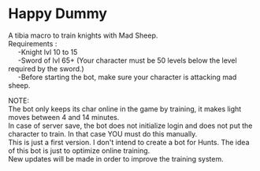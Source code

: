 # Happy Dummy

A tibia macro to train knights with Mad Sheep.</br>
Requirements :</br>
&nbsp;&nbsp;&nbsp;&nbsp;&nbsp;-Knight lvl 10 to 15</br>
&nbsp;&nbsp;&nbsp;&nbsp;&nbsp;-Sword of lvl 65+ (Your character must be 50 levels below the level required by the sword.)</br>
&nbsp;&nbsp;&nbsp;&nbsp;&nbsp;-Before starting the bot, make sure your character is attacking mad sheep.</br>

NOTE:</br>
The bot only keeps its char online in the game by training, it makes light moves between 4 and 14 minutes.</br>
In case of server save, the bot does not initialize login and does not put the character to train. In that case YOU must do this manually.</br>
This is just a first version. I don't intend to create a bot for Hunts. The idea of ​​this bot is just to optimize online training.</br>
New updates will be made in order to improve the training system.</br>
